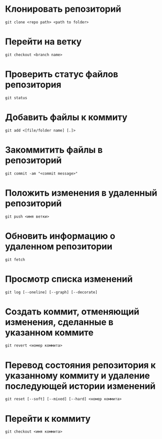 # Клонировать репозиторий
`git clone <repo path> <path to folder>`
# Перейти на ветку
`git checkout <branch name>`
# Проверить статус файлов репозитория
`git status`   
# Добавить файлы к коммиту
`git add <[file/folder name] [.]>`
# Закоммитить файлы в репозиторий
`git commit -am "<commit message>"`
# Положить изменения в удаленный репозиторий
`git push <имя ветки>`
# Обновить информацию о удаленном репозитории
`git fetch`
# Просмотр списка изменений
`git log [--oneline] [--graph] [--decorate]`
# Создать коммит, отменяющий изменения, сделанные в указанном коммите
`git revert <номер коммита>`
# Перевод состояния репозитория к указанному коммиту и удаление последующей истории изменений
`git reset [--soft] [--mixed] [--hard] <номер коммита>`
# Перейти к коммиту
`git checkout <имя коммита>`
